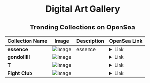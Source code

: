 <div align="center">

# Digital Art Gallery

## Trending Collections on OpenSea

| Collection Name                       | Image                                                                                     | Description                       | OpenSea Link                                                                                          |
|---------------------------------------|-------------------------------------------------------------------------------------------|-----------------------------------|--------------------------------------------------------------------------------------------------------|
| **essence** | ![Image](https://i.seadn.io/s/raw/files/66d10cf8504df50e1e3d0f8cb46e0be2.png?w=500&auto=format?w=200&auto=format) | essence | <details><summary>Link</summary>[essence](https://opensea.io/collection/essence-65)</details> |
| **gondolllll** | ![Image](https://raw.seadn.io/files/33e8a1ca05d09b13f718e4a3b0c7c573.svg?w=200&auto=format) |  | <details><summary>Link</summary>[gondolllll](https://opensea.io/collection/gondolllll)</details> |
| **T** | ![Image](https://i.seadn.io/s/raw/files/996913debefdf1bfb635c222ad2c92ea.jpg?w=500&auto=format?w=200&auto=format) |  | <details><summary>Link</summary>[T](https://opensea.io/collection/t-1044)</details> |
| **Fight Club** | ![Image](https://i.seadn.io/s/raw/files/1de147ac199054801ee0c2f356a27623.jpg?w=500&auto=format?w=200&auto=format) |  | <details><summary>Link</summary>[Fight Club](https://opensea.io/collection/fight-club-37)</details> |

</div>